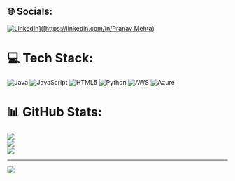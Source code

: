 
## 🌐 Socials:
[![LinkedIn]([https://img.shields.io/badge/LinkedIn-%230077B5.svg?logo=linkedin&logoColor=white](https://www.linkedin.com/in/pranav-mehta-0b6b4a291/))]([https://linkedin.com/in/Pranav Mehta](https://www.linkedin.com/in/pranav-mehta-0b6b4a291/)) 

# 💻 Tech Stack:
![Java](https://img.shields.io/badge/java-%23ED8B00.svg?style=for-the-badge&logo=openjdk&logoColor=white) ![JavaScript](https://img.shields.io/badge/javascript-%23323330.svg?style=for-the-badge&logo=javascript&logoColor=%23F7DF1E) ![HTML5](https://img.shields.io/badge/html5-%23E34F26.svg?style=for-the-badge&logo=html5&logoColor=white) ![Python](https://img.shields.io/badge/python-3670A0?style=for-the-badge&logo=python&logoColor=ffdd54) ![AWS](https://img.shields.io/badge/AWS-%23FF9900.svg?style=for-the-badge&logo=amazon-aws&logoColor=white) ![Azure](https://img.shields.io/badge/azure-%230072C6.svg?style=for-the-badge&logo=microsoftazure&logoColor=white)
# 📊 GitHub Stats:
![](https://github-readme-stats.vercel.app/api?username=pranavmehta95&theme=dark&hide_border=false&include_all_commits=true&count_private=false)<br/>
![](https://nirzak-streak-stats.vercel.app/?user=pranavmehta95&theme=dark&hide_border=false)<br/>
![](https://github-readme-stats.vercel.app/api/top-langs/?username=pranavmehta95&theme=dark&hide_border=false&include_all_commits=true&count_private=false&layout=compact)

---
[![](https://visitcount.itsvg.in/api?id=pranavmehta95&icon=0&color=0)](https://visitcount.itsvg.in)

<!-- Proudly created with GPRM ( https://gprm.itsvg.in ) -->
